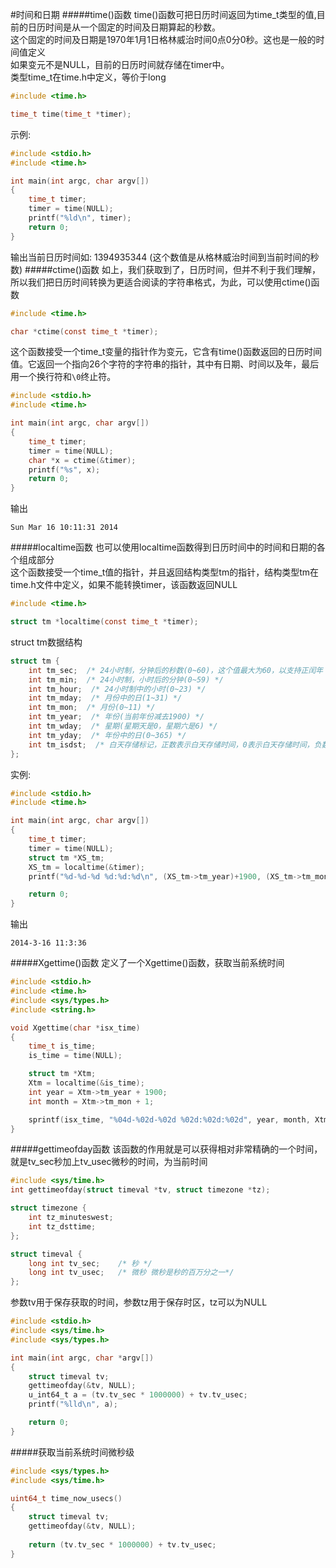 #时间和日期
#####time()函数
time()函数可把日历时间返回为time_t类型的值,目前的日历时间是从一个固定的时间及日期算起的秒数。       
这个固定的时间及日期是1970年1月1日格林威治时间0点0分0秒。这也是一般的时间值定义             
如果变元不是NULL，目前的日历时间就存储在timer中。       
类型time_t在time.h中定义，等价于long     
```c
#include <time.h>

time_t time(time_t *timer);
```
示例:
```c
#include <stdio.h>
#include <time.h>

int main(int argc, char argv[])
{
	time_t timer;
	timer = time(NULL);
	printf("%ld\n", timer);
	return 0; 
}
```
输出当前日历时间如: 1394935344 (这个数值是从格林威治时间到当前时间的秒数)
#####ctime()函数
如上，我们获取到了，日历时间，但并不利于我们理解，所以我们把日历时间转换为更适合阅读的字符串格式，为此，可以使用ctime()函数          
```c
#include <time.h>

char *ctime(const time_t *timer);
```
这个函数接受一个time_t变量的指针作为变元，它含有time()函数返回的日历时间值。它返回一个指向26个字符的字符串的指针，其中有日期、时间以及年，最后用一个换行符和`\0`终止符。     
```c
#include <stdio.h>
#include <time.h>

int main(int argc, char argv[])
{
	time_t timer;
	timer = time(NULL);
	char *x = ctime(&timer);
	printf("%s", x);
	return 0; 
}
```
输出
```text
Sun Mar 16 10:11:31 2014
```
#####localtime函数
也可以使用localtime函数得到日历时间中的时间和日期的各个组成部分        
这个函数接受一个time_t值的指针，并且返回结构类型tm的指针，结构类型tm在time.h文件中定义，如果不能转换timer，该函数返回NULL                
```c
#include <time.h>

struct tm *localtime(const time_t *timer);
```
struct tm数据结构        
```c
struct tm {
	int tm_sec;  /* 24小时制，分钟后的秒数(0~60)，这个值最大为60，以支持正闰年 */
	int tm_min;  /* 24小时制，小时后的分钟(0~59) */
	int tm_hour;  /* 24小时制中的小时(0~23) */
	int tm_mday;  /* 月份中的日(1~31) */
	int tm_mon;  /* 月份(0~11) */
	int tm_year;  /* 年份(当前年份减去1900) */
	int tm_wday;  /* 星期(星期天是0，星期六是6) */
	int tm_yday;  /* 年份中的日(0~365) */
	int tm_isdst;  /* 白天存储标记，正数表示白天存储时间，0表示白天存储时间，负数表示未知 */
};
```
实例:
```c
#include <stdio.h>
#include <time.h>

int main(int argc, char argv[])
{
	time_t timer;
	timer = time(NULL);
	struct tm *XS_tm;
	XS_tm = localtime(&timer);
	printf("%d-%d-%d %d:%d:%d\n", (XS_tm->tm_year)+1900, (XS_tm->tm_mon)+1, XS_tm->tm_mday, XS_tm->tm_hour, XS_tm->tm_min, XS_tm->tm_sec);

	return 0; 
}
```
输出
```text
2014-3-16 11:3:36
```
#####Xgettime()函数
定义了一个Xgettime()函数，获取当前系统时间
```c
#include <stdio.h>
#include <time.h>
#include <sys/types.h>
#include <string.h>

void Xgettime(char *isx_time)
{
	time_t is_time;
	is_time = time(NULL);

	struct tm *Xtm;
	Xtm = localtime(&is_time);
	int year = Xtm->tm_year + 1900;
	int month = Xtm->tm_mon + 1;

	sprintf(isx_time, "%04d-%02d-%02d %02d:%02d:%02d", year, month, Xtm->tm_mday, Xtm->tm_hour, Xtm->tm_min, Xtm->tm_sec);
}
```
#####gettimeofday函数
该函数的作用就是可以获得相对非常精确的一个时间，就是tv_sec秒加上tv_usec微秒的时间，为当前时间
```c
#include <sys/time.h>
int gettimeofday(struct timeval *tv, struct timezone *tz);
```
```c
struct timezone {
	int tz_minuteswest;
	int tz_dsttime;
};

struct timeval {
	long int tv_sec;    /* 秒 */
	long int tv_usec;   /* 微秒 微秒是秒的百万分之一*/
};
```
参数tv用于保存获取的时间，参数tz用于保存时区，tz可以为NULL
```c
#include <stdio.h>
#include <sys/time.h>
#include <sys/types.h>

int main(int argc, char *argv[])
{
	struct timeval tv;
	gettimeofday(&tv, NULL);
	u_int64_t a = (tv.tv_sec * 1000000) + tv.tv_usec;
	printf("%lld\n", a);

	return 0;
}
```
#####获取当前系统时间微秒级
```c
#include <sys/types.h>
#include <sys/time.h>

uint64_t time_now_usecs()
{
	struct timeval tv;
	gettimeofday(&tv, NULL);
	
	return (tv.tv_sec * 1000000) + tv.tv_usec;
}
```

